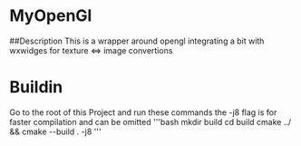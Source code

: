 # MyOpenGl
##Description
This is a wrapper around opengl integrating a bit with wxwidges for texture <=> image convertions

# Buildin
Go to the root of this Project and run these commands the -j8 flag is for faster compilation and can be omitted
'''bash
mkdir build
cd build
cmake ../ && cmake --build . -j8
'''

